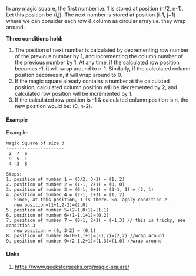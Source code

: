 In any magic square, the first number i.e. 1 is stored at position (n/2, n-1). Let this position be (i,j). The next number is stored at position (i-1, j+1) where we can consider each row & column as circular array i.e. they wrap around.

**Three conditions hold:**
1. The position of next number is calculated by decrementing row number of the previous number by 1, and incrementing the column number of the previous number by 1. At any time, if the calculated row position becomes -1, it will wrap around to n-1. Similarly, if the calculated column position becomes n, it will wrap around to 0.
2. If the magic square already contains a number at the calculated position, calculated column position will be decremented by 2, and calculated row position will be incremented by 1.
3. If the calculated row position is -1 & calculated column position is n, the new position would be: (0, n-2). 


#### Example
Example:
```
Magic Square of size 3
----------------------
 2  7  6
 9  5  1
 4  3  8 

Steps:
1. position of number 1 = (3/2, 3-1) = (1, 2)
2. position of number 2 = (1-1, 2+1) = (0, 0)
3. position of number 3 = (0-1, 0+1) = (3-1, 1) = (2, 1)
4. position of number 4 = (2-1, 1+1) = (1, 2)
   Since, at this position, 1 is there. So, apply condition 2.
   new position=(1+1,2-2)=(2,0)
5. position of number 5=(2-1,0+1)=(1,1)
6. position of number 6=(1-1,1+1)=(0,2)
7. position of number 7 = (0-1, 2+1) = (-1,3) // this is tricky, see condition 3 
   new position = (0, 3-2) = (0,1)
8. position of number 8=(0-1,1+1)=(-1,2)=(2,2) //wrap around
9. position of number 9=(2-1,2+1)=(1,3)=(1,0) //wrap around
```
#### Links
1. https://www.geeksforgeeks.org/magic-square/
  
